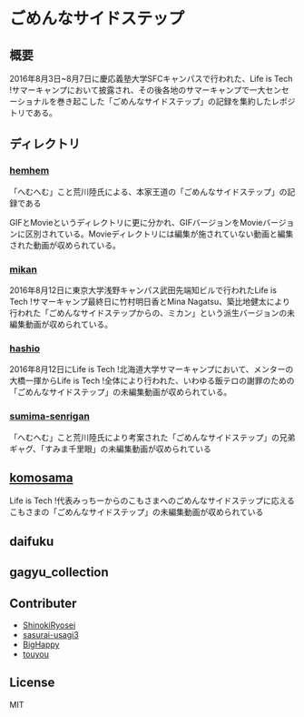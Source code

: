 # ごめんなサイドステップ

## 概要
2016年8月3日~8月7日に慶応義塾大学SFCキャンパスで行われた、Life is Tech !サマーキャンプにおいて披露され、その後各地のサマーキャンプで一大センセーショナルを巻き起こした「ごめんなサイドステップ」の記録を集約したレポジトリである。

## ディレクトリ

### [hemhem](./hemhem/)
「へむへむ」こと荒川陸氏による、本家王道の「ごめんなサイドステップ」の記録である

GIFとMovieというディレクトリに更に分かれ、GIFバージョンをMovieバージョンに区別されている。Movieディレクトリには編集が施されていない動画と編集された動画が収められている。

### [mikan](./mikan/)
2016年8月12日に東京大学浅野キャンパス武田先端知ビルで行われたLife is Tech !サマーキャンプ最終日に竹村明日香とMina Nagatsu、築比地健太により行われた「ごめんなサイドステップからの、ミカン」という派生バージョンの未編集動画が収められている。

### [hashio](./hashio/)
2016年8月12日にLife is Tech !北海道大学サマーキャンプにおいて、メンターの大橋一揮からLife is Tech !全体により行われた、いわゆる飯テロの謝罪のための「ごめんなサイドステップ」の未編集動画が収められている。

### [sumima-senrigan](./sumima_senrigan/)
「へむへむ」こと荒川陸氏により考案された「ごめんなサイドステップ」の兄弟ギャグ、「すみま千里眼」の未編集動画が収められている

## [komosama](./komosama/)
Life is Tech !代表みっちーからのこもさまへのごめんなサイドステップに応えるこもさまの「ごめんなサイドステップ」の未編集動画が収められている

## daifuku

## gagyu_collection

## Contributer

- [ShinokiRyosei](https://github.com/ShinokiRyosei)
- [sasurai-usagi3](https://github.com/sasurai-usagi3)
- [BigHappy](https://github.com/BigHappy)
- [touyou](https://github.com/touyou)
## License
MIT
